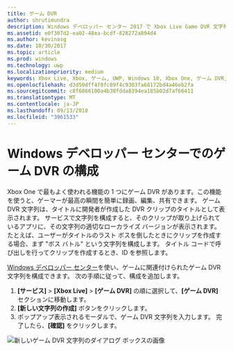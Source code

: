 ```yaml
---
title: ゲーム DVR
author: shrutimundra
description: Windows デベロッパー センター 2017 で Xbox Live Game DVR 文字列を構成する方法について説明します。
ms.assetid: e0f307d2-ea02-48ea-bcdf-828272a894d4
ms.author: kevinasg
ms.date: 10/30/2017
ms.topic: article
ms.prod: windows
ms.technology: uwp
ms.localizationpriority: medium
keywords: Xbox Live, Xbox, ゲーム, UWP, Windows 10, Xbox One, ゲーム DVR, Windows デベロッパー センター
ms.openlocfilehash: d3d50dff4f8fc09f4c9303fa68172bd4a46eb2fa
ms.sourcegitcommit: c8f6866100a4b38fdda8394ea185b02d7af66411
ms.translationtype: MT
ms.contentlocale: ja-JP
ms.lasthandoff: 09/13/2018
ms.locfileid: "3961533"
---
```

# <a name="configuring-game-dvr-on-windows-dev-center"></a>Windows デベロッパー センターでのゲーム DVR の構成

Xbox One で最もよく使われる機能の 1 つにゲーム DVR があります。この機能を使うと、ゲーマーが最高の瞬間を簡単に録画、編集、共有できます。 ゲーム DVR 文字列は、タイトルに開発者が作成した DVR クリップのタイトルとして表示されます。 サービスで文字列を構成すると、そのクリップが取り上げられているアプリに、その文字列の適切なローカライズ バージョンが表示されます。 たとえば、ユーザーがタイトルのラスト ボスを倒したときにクリップを作成する場合、まず "ボス バトル" という文字列を構成します。 タイトル コードで呼び出しを行ってクリップを作成するとき、ID を参照します。

[Windows デベロッパー センター](https://developer.microsoft.com/dashboard)を使い、ゲームに関連付けられたゲーム DVR 文字列を構成できます。 次の手順に従って、構成を追加します。

1. **[サービス]** > **[Xbox Live]** > **[ゲーム DVR]** の順に選択して、**[ゲーム DVR]** セクションに移動します。
2. **[新しい文字列の作成]** ボタンをクリックします。
3. ポップアップ表示されるモーダルで、ゲーム DVR 文字列を入力します。 完了したら、**[確認]** をクリックします。

![新しいゲーム DVR 文字列のダイアログ ボックスの画像](../../images/dev-center/game-dvr/game-dvr-1.png)
